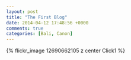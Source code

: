 ```yaml
---
layout: post
title: "The First Blog"
date: 2014-04-12 17:48:56 +0000
comments: true
categories: [Bali, Canon]
---
```

{% flickr_image 12690662105 z center Click1 %}

